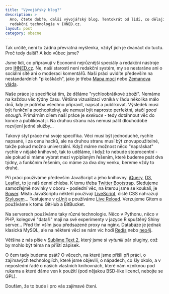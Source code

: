 ```yaml
---
title: "Vývojářský blog?"
description: >
  Ano, čtete dobře, další vývojářský blog. Tentokrát od lidí, co dělají
  redakční technologie v IHNED.cz.
layout: post
category: obecne
---
```


Tak určitě, není to žádná převratná myšlenka, vždyť jich je dvanáct do tuctu.
Proč tedy další? A kdo vůbec jsme?

Jsme lidi, co připravují v Economii nejrůznější speciály a redakční nástroje pro [IHNED.cz][ihned]. Ne, naší starostí
není redakční systém, my se nestaráne ani o sociální sítě ani o moderaci komentářů. Naši práci uvidíte především na
nestandardních "pikoškách", jako je třeba [Mapa moci](http://ihned.cz/mapamoci) nebo [Zemanova vláda](http://ihned.cz/zemanovavlada).

Naše práce je specifická tím, že děláme "rychloobrátkové zboží". Nemáme na každou věc týdny času. Většina vizualizací vzniká v řádu několika málo dnů, kdy je potřeba všechno připravit, napsat a publikovat. Výsledek musí být funkční a pochopitelný, ale nemusí být naprosto perfektní, stačí *good enough*. Primárním cílem naší práce je *exekuce* - tedy dotáhnout věc do konce a publikovat ji. Na druhou stranu nás nemusí pálit dlouhodobé rozvíjení jedné služby...

Takový styl práce má svoje specifika. Věci musí být jednoduché, rychle napsané, i za cenu hacků, ale na druhou stranu musí být znovupoužitelné, takže pokud možno univerzální. Když máme možnost něco "napráskat" rychle v nějaké knihovně, tak to uděláme, i když to nebude stoprocentní - ale pokud si máme vybrat mezi vypiplaným řešením, které budeme psát dva týdny, a funkčním řešením, co máme za dva dny venku, bereme vždy to druhé.

Při práci používáme především JavaScript a jeho knihovny. [jQuery](http://jquery.com/), [D3](http://d3js.org/), [Leaflet](http://leafletjs.com/), to je náš denní chleba. K tomu třeba [Twitter Bootstrap](http://twitter.github.io/bootstrap/). Sledujeme samozřejmě novinky v oboru - poslední věc, na kterou jsme se koukali, je [Bower](http://bower.io/). Místo JavaScriptu někteří používají [LiveScript](http://livescript.net/), čisté CSS nahrazují [Stylusem](http://learnboost.github.io/stylus/)... Testujeme v [qUnit](http://qunitjs.com/) a používáme [Live Reload](http://livereload.com/). Verzujeme Gitem a používáme k tomu GitHub a BitBucket.

Na serverech používáme taky různé technologie. Něco v Pythonu, něco v PHP, kolegové "dataři" mají na své experimenty v jazyce R spuštěný Shiny server... Před tím vším jsou předsazené proxy na nginx. Databáze je jednak klasická MySQL, ale na některé věci se nám víc hodí [Redis]() nebo [neo4j](http://www.neo4j.org/).

Většina z nás píše v [Sublime Text 2](sublimetext.com), který jsme si *vytunili* pár pluginy, což by mohlo být téma na příští zápisek.

O čem tady budeme psát? O věcech, na které jsme přišli při práci, o zajímavých technologiích, které jsme objevili, o nápadech, co šly okolo, a v neposlední řadě o našich vlastních knihovnách, které nám vzniknou pod rukama a které dáme ven k použití (pod nějakou BSD-like licencí, nebojte se GPL).

<tweetable title="Vývojáři z redakce IHNED.cz mají vlastní blog">Doufám, že to bude i pro vás zajímavé čtení.</tweetable>


[ihned]: http://ihned.cz "Zpravodajský server Hospodářských novin"